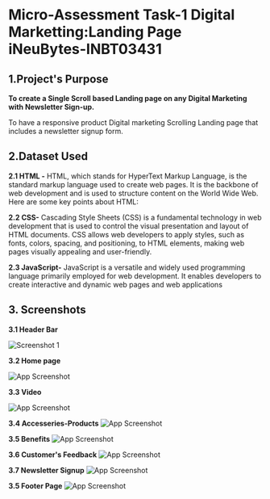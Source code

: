 
# Micro-Assessment Task-1 Digital Marketting:Landing Page iNeuBytes-INBT03431

## 1.Project's Purpose  
**To create a Single Scroll based Landing page on any Digital Marketing with Newsletter Sign-up.**

To have a responsive product Digital marketing Scrolling Landing page that includes a newsletter signup form.
## 2.Dataset Used
**2.1 HTML -** HTML, which stands for HyperText Markup Language, is the standard markup language used to create web pages. It is the backbone of web development and is used to structure content on the World Wide Web. Here are some key points about HTML: 

**2.2 CSS-** Cascading Style Sheets (CSS) is a fundamental technology in web development that is used to control the visual presentation and layout of HTML documents. CSS allows web developers to apply styles, such as fonts, colors, spacing, and positioning, to HTML elements, making web pages visually appealing and user-friendly.  

**2.3 JavaScript-** JavaScript is a versatile and widely used programming language primarily employed for web development. It enables developers to create interactive and dynamic web pages and web applications
## 3. Screenshots
**3.1 Header Bar**

![Screenshot 1](https://i.imgur.com/EyGcy7y.png)

**3.2 Home page**

![App Screenshot](https://i.imgur.com/Ht048KB.png)

**3.3 Video**

![App Screenshot](https://i.imgur.com/NpXyAON.png)


**3.4 Accesseries-Products**
![App Screenshot](https://i.imgur.com/buaUDwV.png)

**3.5 Benefits**
![App Screenshot](https://i.imgur.com/T9FJhrH.png)

**3.6 Customer's Feedback**
![App Screenshot](https://i.imgur.com/0qZjhja.png)

**3.7 Newsletter Signup**
![App Screenshot](https://i.imgur.com/t5Wx72q.png)

**3.5 Footer Page**
![App Screenshot](https://i.imgur.com/FJW6vse.png)
